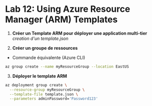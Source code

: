 # Lab 12: Using Azure Resource Manager (ARM) Templates

1. **Créer un Template ARM pour déployer une application multi-tier**
    *creation d'un template.json*

2. **Créer un groupe de ressources**

- Commande équivalente (Azure CLI)

```bash
az group create --name myResourceGroup --location EastUS
```

3. **Déployer le template ARM**

```bash
az deployment group create \
  --resource-group myResourceGroup \
  --template-file template.json \
  --parameters adminPassword='Password123'

```